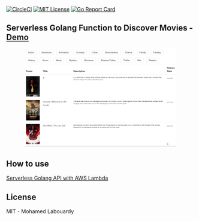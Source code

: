 [![CircleCI](https://circleci.com/gh/mlabouardy/serverless-go.svg?style=svg)](https://circleci.com/gh/mlabouardy/serverless-go) [![MIT License](http://img.shields.io/badge/license-MIT-blue.svg?style=flat)](LICENSE) [![Go Report Card](https://goreportcard.com/badge/github.com/mlabouardy/serverless-go)](https://goreportcard.com/report/github.com/mlabouardy/serverless-go)

## Serverless Golang Function to Discover Movies - [Demo](http://discover-movies.s3-website-us-east-1.amazonaws.com)

<p align="center">
  <img src="screenshot.gif" width="80%"/>
</p>

## How to use

[Serverless Golang API with AWS Lambda](http://www.blog.labouardy.com/serverless-golang-api-aws-lambda/)

## License

MIT - Mohamed Labouardy
